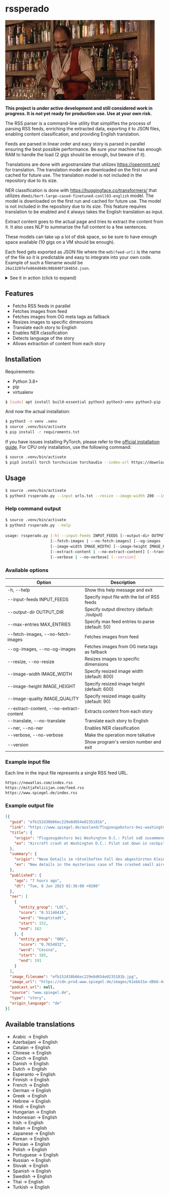 # rssperado

![Despedado](./media/despedado.gif)

**This project is under active development and still considered work in progress. It is not yet ready for production use. Use at your own risk.**

The RSS parser is a command-line utility that simplifies the process of parsing RSS feeds, enriching the extracted data, exporting it to JSON files, enabling content classification, and providing English translation.

Feeds are parsed in linear order and eacy story is parsed in parallel ensuring the best possible performance. Be sure your machine has enough RAM to handle the load (2 gigs should be enough, but beware of it).

Translations are done with argostranslate that utilizes https://opennmt.net/ for translation. The translation model are downloaded on the first run and cached for future use. The translation model is not included in the repository due to its size.

NER classification is done with https://huggingface.co/transformers/ that utilizes `dbmdz/bert-large-cased-finetuned-conll03-english` model. The model is downloaded on the first run and cached for future use. The model is not included in the repository due to its size. This feature requires translation to be enabled and it always takes the English translation as input.

Extract content goes to the actual page and tries to extract the content from it. It also uses NLP to summarize the full content to a few sentences.

These models can take up a lot of disk space, so be sure to have enough space available (10 gigs on a VM should be enough).

Each feed gets exported as JSON file where the `md5(feed-url)` is the name of the file so it is predictable and easy to integrate into your own code. Example of such a filename would be `26a13287efe864d840c98b840f16465d.json`.

<details>
    <summary>See it in action (click to expand)</summary>
    <img src="./media/screen.png">
</details>

## Features

- Fetchs RSS feeds in parallel
- Fetches images from feed
- Fetches images from OG meta tags as fallback
- Resizes images to specific dimensions
- Translate each story to English
- Enables NER classification
- Detects language of the story
- Allows extraction of content from each story

## Installation

Requirements:
- Python 3.8+
- pip
- virtualenv

```sh
$ [sudo] apt install build-essential python3 python3-venv python3-pip
```

And now the actual installation:

```sh
$ python3 -m venv .venv
$ source .venv/bin/activate
$ pip install -r requirements.txt
```

If you have issues installing PyTorch, please refer to the [official installation guide](https://pytorch.org/get-started/locally/). For CPU only installation, use the following command:

```sh
$ source .venv/bin/activate
$ pip3 install torch torchvision torchaudio --index-url https://download.pytorch.org/whl/cpu
```

## Usage

```sh
$ source .venv/bin/activate
$ python3 rssperado.py --input urls.txt --resize --image-width 200 --image-height 200 --ner --translate
```

### Help command output

```sh
$ source .venv/bin/activate
$ python3 rssperado.py --help

usage: rssperado.py [-h] --input-feeds INPUT_FEEDS [--output-dir OUTPUT_DIR] [--max-entries MAX_ENTRIES]
                    [--fetch-images | --no-fetch-images] [--og-images | --no-og-images] [--resize | --no-resize]
                    [--image-width IMAGE_WIDTH] [--image-height IMAGE_HEIGHT] [--image-quality IMAGE_QUALITY]
                    [--extract-content | --no-extract-content] [--translate | --no-translate] [--ner | --no-ner]
                    [--verbose | --no-verbose] [--version]
```


### Available options

| Option                                  | Description                                     |
| --------------------------------------- | ----------------------------------------------- |
| -h, --help                              | Show this help message and exit                 |
| --input-feeds INPUT_FEEDS               | Specify input file with the list of RSS feeds   |
| --output-dir OUTPUT_DIR                 | Specify output directory (default: ./output)    |
| --max-entries MAX_ENTRIES               | Specify max feed entries to parse (default: 50) |
| --fetch-images, --no-fetch-images       | Fetches images from feed                        |
| --og-images, --no-og-images             | Fetches images from OG meta tags as fallback    |
| --resize, --no-resize                   | Resizes images to specific dimensions           |
| --image-width IMAGE_WIDTH               | Specify resized image width (default: 800)      |
| --image-height IMAGE_HEIGHT             | Specify resized image height (default: 600)     |
| --image-quality IMAGE_QUALITY           | Specify resized image quality (default: 90)     |
| --extract-content, --no-extract-content | Extracts content from each story                |
| --translate, --no-translate             | Translate each story to English                 |
| --ner, --no-ner                         | Enables NER classification                      |
| --verbose, --no-verbose                 | Make the operation more talkative               |
| --version                               | Show program's version number and exit          |


### Example input file

Each line in the input file represents a single RSS feed URL.

```text
https://newatlas.com/index.rss
https://mitjafelicijan.com/feed.rss
https://www.spiegel.de/index.rss
```

### Example output file

```json
[{
  "guid": "efb152d38b66ec229e8d654e0235181b",
  "link": "https://www.spiegel.de/ausland/flugzeugabsturz-bei-washington-d-c-pilot-sass-zusammengesackt-im-cockpit-a-b5f70396-b3f4-48b1-b6ca-f2063fb02ed0",
  "title": {
    "origin": "Flugzeugabsturz bei Washington D.C.: Pilot saß zusammengesackt im Cockpit",
    "en": "Aircraft crash at Washington D.C.: Pilot sat down in cockpit"
  },
  "summary": {
    "origin": "Neue Details im rätselhaften Fall des abgestürzten Kleinflugzeugs nahe der US-Hauptstadt: So war der Pilot der Cessna vor dem Crash offenbar bewusstlos – möglicherweise wegen eines Sauerstoffproblems.",
    "en": "New details in the mysterious case of the crashed small aircraft near the US capital: Thus, the pilot of the Cessna before the crash was apparently unconscious – possibly due to an oxygen problem."
  },
  "published": {
    "ago": "7 hours ago",
    "dt": "Tue, 6 Jun 2023 02:36:08 +0200"
  },
  "ner": [
    {
      "entity_group": "LOC",
      "score": "0.51140416",
      "word": "Hauptstadt",
      "start": 152,
      "end": 162
    }, {
      "entity_group": "ORG",
      "score": "0.7654832",
      "word": "Cessna",
      "start": 185,
      "end": 191
    }
  ],
  "image_filename": "efb152d38b66ec229e8d654e0235181b.jpg",
  "image_url": "https://cdn.prod.www.spiegel.de/images/61ebb31e-d8b6-4c8a-8be0-6150d6a98963_w520_r2.08_fpx49.5_fpy49.98.jpg",
  "podcast_url": null,
  "source": "www.spiegel.de",
  "type": "story",
  "origin_language": "de"
}]
```

## Available translations

- Arabic → English
- Azerbaijani → English
- Catalan → English
- Chinese → English
- Czech → English
- Danish → English
- Dutch → English
- Esperanto → English
- Finnish → English
- French → English
- German → English
- Greek → English
- Hebrew → English
- Hindi → English
- Hungarian → English
- Indonesian → English
- Irish → English
- Italian → English
- Japanese → English
- Korean → English
- Persian → English
- Polish → English
- Portuguese → English
- Russian → English
- Slovak → English
- Spanish → English
- Swedish → English
- Thai → English
- Turkish → English

